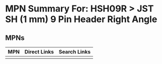



# MPN Summary For: HSH09R > JST SH (1 mm) 9 Pin Header Right Angle

## MPNs
  

|MPN|Direct Links|Search Links|
| :--- | :--- | :--- |
||||

